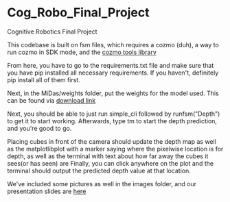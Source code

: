 # Cog_Robo_Final_Project
 Cognitive Robotics Final Project

This codebase is built on fsm files, which requires a cozmo (duh), a way to run cozmo in SDK mode, and the [cozmo tools library](https://github.com/touretzkyds/cozmo-tools)

From here, you have to go to the requirements.txt file and make sure that you have pip installed all necessary requirements. If you haven't, definitely pip install all of them first. 

Next, in the MiDas/weights folder, put the weights for the model used. This can be found via [download link](https://github.com/isl-org/MiDaS/releases/download/v3_1/dpt_swin2_tiny_256.pt)

Next, you should be able to just run simple_cli followed by runfsm("Depth") to get it to start working. Afterwards, type tm to start the depth prediction, and you're good to go. 

Placing cubes in front of the camera should update the depth map as well as the matplotlibplot with a marker saying where the pixelwise location is for depth, as well as the terminal with text about how far away the cubes it sees(or has seen) are
Finally, you can click anywhere on the plot and the terminal should output the predicted depth value at that location. 


We've included some pictures as well in the images folder, and our presentation slides are [here](https://docs.google.com/presentation/d/1n0iIeVLtSl2cOxMWcjmNdKemJOXVC5SWlpsthB5d19o/edit?usp=sharing)
